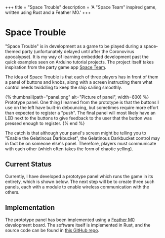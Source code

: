 +++
title = "Space Trouble"
description = 'A "Space Team" inspired game, written using Rust and a Feather M0.'
+++

# Space Trouble

"Space Trouble" is in development as a game to be played during a space-themed party (unfortunately
delayed until after the Coronovirus apocalypse). It is my way of learning embedded development past
the quick examples seen on Arduino tutorial projects. The project itself takes inspiration from the
party game app [Space Team](https://spaceteam.ca/).

The idea of Space Trouble is that each of three players has in front of them a panel of buttons and
knobs, along with a screen instructing them what control needs twiddling to keep the ship sailing
smoothly. 

{% thumbnail(path="panel.png" alt="Picture of panel", width=600) %}
  Prototype panel. One thing I learned from the prototype is that the buttons I
  use on the left have built-in debouncing, but sometimes require more effort
  than expected to register a "push". The final panel will most likely have an
  LED next to the buttons to give feedback to the user that the button was
  pressed enough to register.
{% end %}

The catch is that although your panel's screen might be telling you to "Enable the Gelatinous
Darkbucket", the Gelatinous Darkbucket control may in fact be on someone else's panel. Therefore,
players must communicate with each other (which often takes the form of chaotic yelling).

## Current Status

Currently, I have developed a prototype panel which runs the game in its entirety, which is shown
below. The next step will be to create three such panels, each with a module to enable wireless
communication with the others.

## Implementation

The prototype panel has been implemented using a [Feather M0](https://www.adafruit.com/product/2772)
development board. The software itself is implemented in Rust, and the source code can be found in
[this GitHub repo](https://github.com/markhildreth/space_trouble).
